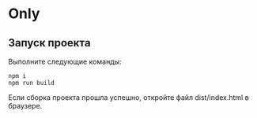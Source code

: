 # Only

## Запуск проекта

Выполните следующие команды:

```
npm i
npm run build
```

Если сборка проекта прошла успешно, откройте файл dist/index.html в браузере.
